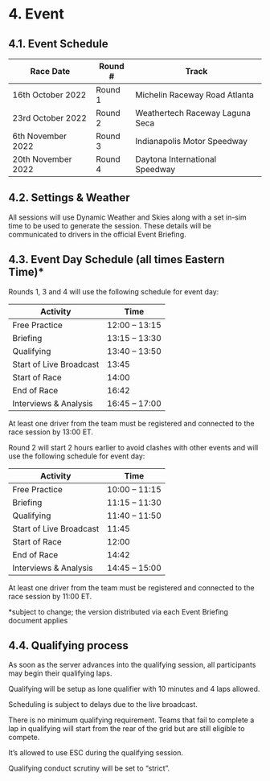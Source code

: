 # 4. Event

## 4.1. Event Schedule
| Race Date          | Round # | Track                           |
|--------------------|---------|---------------------------------|
| 16th October 2022  | Round 1 | Michelin Raceway Road Atlanta   |
| 23rd October 2022  | Round 2 | Weathertech Raceway Laguna Seca |
| 6th November 2022  | Round 3 | Indianapolis Motor Speedway     |
| 20th November 2022 | Round 4 | Daytona International Speedway  |

## 4.2. Settings & Weather
All sessions will use Dynamic Weather and Skies along with a set in-sim time to be used to generate the session. These details will be communicated to drivers in the official Event Briefing.

## 4.3. Event Day Schedule (all times Eastern Time)*
Rounds 1, 3 and 4 will use the following schedule for event day:

| Activity                | Time          |
|-------------------------|---------------|
| Free Practice           | 12:00 – 13:15 |
| Briefing                | 13:15 – 13:30 |
| Qualifying              | 13:40 – 13:50 |
| Start of Live Broadcast | 13:45         |
| Start of Race           | 14:00         |
| End of Race             | 16:42         |
| Interviews & Analysis   | 16:45 – 17:00 |

At least one driver from the team must be registered and connected to the race session by 13:00 ET.

Round 2 will start 2 hours earlier to avoid clashes with other events and will use the following schedule for event day:

| Activity                | Time          |
|-------------------------|---------------|
| Free Practice           | 10:00 – 11:15 |
| Briefing                | 11:15 – 11:30 |
| Qualifying              | 11:40 – 11:50 |
| Start of Live Broadcast | 11:45         |
| Start of Race           | 12:00         |
| End of Race             | 14:42         |
| Interviews & Analysis   | 14:45 – 15:00 |

At least one driver from the team must be registered and connected to the race session by 11:00 ET.

*subject to change; the version distributed via each Event Briefing document applies

## 4.4. Qualifying process
As soon as the server advances into the qualifying session, all participants may begin their qualifying laps.

Qualifying will be setup as lone qualifier with 10 minutes and 4 laps allowed.

Scheduling is subject to delays due to the live broadcast.

There is no minimum qualifying requirement. Teams that fail to complete a lap in qualifying will start from the rear of the grid but are still eligible to compete.

It’s allowed to use ESC during the qualifying session.

Qualifying conduct scrutiny will be set to “strict”.  
